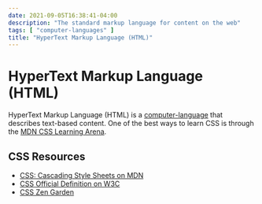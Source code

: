 ```yaml
---
date: 2021-09-05T16:38:41-04:00
description: "The standard markup language for content on the web"
tags: [ "computer-languages" ]
title: "HyperText Markup Language (HTML)"
---
```


# HyperText Markup Language (HTML)

HyperText Markup Language (HTML) is a [computer-language](computer-languages.md) that describes text-based content. One of the best ways to learn CSS is through the [MDN CSS Learning Arena](https://developer.mozilla.org/en-US/docs/Learn/CSS).

## CSS Resources

* [CSS: Cascading Style Sheets on MDN](https://developer.mozilla.org/en-US/docs/Web/CSS)
* [CSS Official Definition on W3C](https://www.w3.org/TR/CSS/#css)
* [CSS Zen Garden](http://www.csszengarden.com/)
